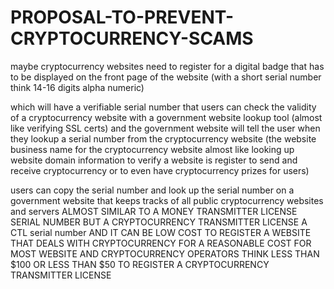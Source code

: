 # PROPOSAL-TO-PREVENT-CRYPTOCURRENCY-SCAMS

<p>
  maybe cryptocurrency websites need to register for a digital badge that has to be displayed on the front page of the website (with a short serial number think 14-16 digits alpha numeric)

which will have a verifiable serial number that users can check the validity of a cryptocurrency website with a government website lookup tool (almost like verifying SSL certs)
and the government website will tell the user when they lookup a serial number from the cryptocurrency website (the website business name for the cryptocurrency website almost like looking up website domain information to verify a website is register to send and receive cryptocurrency or to even have cryptocurrency prizes for users)


users can copy the serial number and look up the serial number on a government website that keeps tracks of all public cryptocurrency websites and servers
ALMOST SIMILAR TO A MONEY TRANSMITTER LICENSE SERIAL NUMBER
BUT A CRYPTOCURRENCY TRANSMITTER LICENSE
A CTL serial number
AND IT CAN BE LOW COST TO REGISTER A WEBSITE THAT DEALS WITH CRYPTOCURRENCY FOR A REASONABLE COST FOR MOST WEBSITE AND CRYPTOCURRENCY OPERATORS THINK LESS THAN $100 OR LESS THAN $50
TO REGISTER A CRYPTOCURRENCY TRANSMITTER LICENSE 


 
</p>
